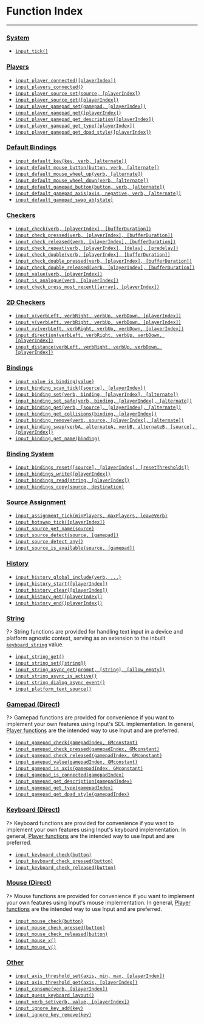 # Function Index

---

### [System](Functions-(System))

- [`input_tick()`](Functions-(System)#input_tick)

### [Players](Functions-(Players))

- [`input_player_connected([playerIndex])`](Functions-(Players)#input_player_connectedplayerindex)
- [`input_players_connected()`](Functions-(Players)#input_players_connected)
- [`input_player_source_set(source, [playerIndex])`](Functions-(Players)#input_player_source_setsource-playerindex)
- [`input_player_source_get([playerIndex])`](Functions-(Players)#input_player_source_getplayerindex)
- [`input_player_gamepad_set(gamepad, [playerIndex])`](Functions-(Players)#input_player_gamepad_setgamepad-playerindex)
- [`input_player_gamepad_get([playerIndex])`](Functions-(Players)#input_player_gamepad_getplayerindex)
- [`input_player_gamepad_get_description([playerIndex])`](Functions-(Players)#input_player_gamepad_get_descriptionplayerindex)
- [`input_player_gamepad_get_type([playerIndex])`](Functions-(Players)#input_player_gamepad_get_typeplayerindex)
- [`input_player_gamepad_get_dpad_style([playerIndex])`](Functions-(Players)#input_player_gamepad_get_dpad_styleplayerindex)

### [Default Bindings](Functions-(Default-Bindings))

- [`input_default_key(key, verb, [alternate])`](Functions-(Default-Bindings)#input_default_keykey-verb-alternate)
- [`input_default_mouse_button(button, verb, [alternate])`](Functions-(Default-Bindings)#input_default_mouse_buttonbutton-verb-alternate)
- [`input_default_mouse_wheel_up(verb, [alternate])`](Functions-(Default-Bindings)#input_default_mouse_wheel_upverb-alternate)
- [`input_default_mouse_wheel_down(verb, [alternate])`](Functions-(Default-Bindings)#input_default_mouse_wheel_downverb-alternate)
- [`input_default_gamepad_button(button, verb, [alternate])`](Functions-(Default-Bindings)#input_default_gamepad_buttonbutton-verb-alternate)
- [`input_default_gamepad_axis(axis, negative, verb, [alternate])`](Functions-(Default-Bindings)#input_default_gamepad_axisaxis-negative-verb-alternate)
- [`input_default_gamepad_swap_ab(state)`](Functions-(Default-Bindings)#input_default_gamepad_swap_abstate)

### [Checkers](Functions-(Checkers))

- [`input_check(verb, [playerIndex], [bufferDuration])`](Functions-(Checkers)#input_checkverb-playerindex-bufferduration)
- [`input_check_pressed(verb, [playerIndex], [bufferDuration])`](Functions-(Checkers)#input_check_pressedverb-playerindex-bufferduration)
- [`input_check_released(verb, [playerIndex], [bufferDuration])`](Functions-(Checkers)#input_check_releasedverb-playerindex-bufferduration)
- [`input_check_repeat(verb, [playerIndex], [delay], [predelay])`](Functions-(Checkers)#input_check_repeatverb-playerindex-delay-predelay)
- [`input_check_double(verb, [playerIndex], [bufferDuration])`](Functions-(Checkers)#input_check_doubleverb-playerindex-bufferduration)
- [`input_check_double_pressed(verb, [playerIndex], [bufferDuration])`](Functions-(Checkers)#input_check_double_pressedverb-playerindex-bufferduration)
- [`input_check_double_released(verb, [playerIndex], [bufferDuration])`](Functions-(Checkers)#input_check_double_releasedverb-playerindex-bufferduration)
- [`input_value(verb, [playerIndex])`](Functions-(Checkers)#input_valueverb-playerindex)
- [`input_is_analogue(verb, [playerIndex])`](Functions-(Checkers)#input_is_analogueverb-playerindex)
- [`input_check_press_most_recent([array], [playerIndex])`](Functions-(Checkers)#input_check_press_most_recentarray-playerindex)

### [2D Checkers](Functions-(2D-Checkers))

- [`input_x(verbLeft, verbRight, verbUp, verbDown, [playerIndex])`](Functions-(2D-Checkers)#input_xverbleft-verbright-verbup-verbdown-playerindex)
- [`input_y(verbLeft, verbRight, verbUp, verbDown, [playerIndex])`](Functions-(2D-Checkers)#input_xverbleft-verbright-verbup-verbdown-playerindex)
- [`input_xy(verbLeft, verbRight, verbUp, verbDown, [playerIndex])`](Functions-(2D-Checkers)#input_yverbleft-verbright-verbup-verbdown-playerindex)
- [`input_direction(verbLeft, verbRight, verbUp, verbDown, [playerIndex])`](Functions-(2D-Checkers)#input_directionverbleft-verbright-verbup-verbdown-playerindex)
- [`input_distance(verbLeft, verbRight, verbUp, verbDown, [playerIndex])`](Functions-(2D-Checkers)#input_distanceverbleft-verbright-verbup-verbdown-playerindex)

### [Bindings](Functions-(Bindings))

- [`input_value_is_binding(value)`](Functions-(Bindings)#input_value_is_bindingvalue)
- [`input_binding_scan_tick([source], [playerIndex])`](Functions-(Bindings)#input_binding_scan_ticksource-playerindex)
- [`input_binding_set(verb, binding, [playerIndex], [alternate])`](Functions-(Bindings)#input_binding_setverb-binding-playerindex-alternate)
- [`input_binding_set_safe(verb, binding, [playerIndex], [alternate])`](Functions-(Bindings)#input_binding_set_safeverb-binding-playerindex-alternate)
- [`input_binding_get(verb, [source], [playerIndex], [alternate])`](Functions-(Bindings)#input_binding_getverb-source-playerindex-alternate)
- [`input_binding_get_collisions(binding, [playerIndex])`](Functions-(Bindings)#input_binding_get_collisionsbinding-playerindex)
- [`input_binding_remove(verb, source, [playerIndex], [alternate])`](Functions-(Bindings)#input_binding_removeverb-source-playerindex-alternate)
- [`input_binding_swap(verbA, alternateA, verbB, alternateB, [source], [playerIndex])`](Functions-(Bindings)#input_binding_swapverba-alternatea-verbb-alternateb-source-playerindex)
- [`input_binding_get_name(binding)`](Functions-(Bindings)#input_binding_get_namebinding)

### [Binding System](Functions-(Binding-System))

- [`input_bindings_reset([source], [playerIndex], [resetThresholds])`](Functions-(Binding-System)#input_bindings_resetsource-playerindex-resetthresholds)
- [`input_bindings_write([playerIndex])`](Functions-(Binding-System)#input_bindings_writeplayerindex)
- [`input_bindings_read(string, [playerIndex])`](Functions-(Binding-System)#input_bindings_readstring-playerindex)
- [`input_bindings_copy(source, destination)`](Functions-(Binding-System)#input_bindings_copysource-destination)

### [Source Assignment](Functions-(Source-Assignment))

- [`input_assignment_tick(minPlayers, maxPlayers, leaveVerb)`](Functions-(Source-Assignment)#input_assignment_tickminplayers-maxplayers-leaveverb)
- [`input_hotswap_tick([playerIndex])`](Functions-(Source-Assignment)#input_hotswap_tickplayerindex)
- [`input_source_get_name(source)`](Functions-(Source-Assignment)#input_source_get_namesource)
- [`input_source_detect(source, [gamepad])`](Functions-(Source-Assignment)#input_source_detectsource-gamepad)
- [`input_source_detect_any()`](Functions-(Source-Assignment)#input_source_detect_any)
- [`input_source_is_available(source, [gamepad])`](Functions-(Source-Assignment)#input_source_is_availablesource-gamepad)

### [History](Functions-(History))

- [`input_history_global_include(verb, ...)`](Functions-(History)#input_history_global_includeverb)
- [`input_history_start([playerIndex])`](Functions-(History)#input_history_startplayerindex)
- [`input_history_clear([playerIndex])`](Functions-(History)#input_history_clearplayerindex)
- [`input_history_get([playerIndex])`](Functions-(History)#input_history_getplayerindex)
- [`input_history_end([playerIndex])`](Functions-(History)#input_history_endplayerindex)

### [String](Functions-(String))

?> String functions are provided for handling text input in a device and platform agnostic context, serving as an extension to the inbuilt [`keyboard_string`](https://manual.yoyogames.com/GameMaker_Language/GML_Reference/Game_Input/Keyboard_Input/keyboard_string.htm) value.

- [`input_string_get()`](Functions-(String)#input_string_get)
- [`input_string_set([string])`](Functions-(String)#input_string_setstring)
- [`input_string_async_get(prompt, [string], [allow_empty])`](Functions-(String)#input_string_async_getprompt-string-allow_empty)
- [`input_string_async_is_active()`](Functions-(String)#input_string_async_is_active)
- [`input_string_dialog_async_event()`](Functions-(String)#input_string_dialog_async_event)
- [`input_platform_text_source()`](Functions-(String)#input_platform_text_source)

### [Gamepad (Direct)](Functions-(Gamepad))

?> Gamepad functions are provided for convenience if you want to implement your own features using Input's SDL implementation. In general, [Player functions](Function-Index#players) are the intended way to use Input and are preferred.

- [`input_gamepad_check(gamepadIndex, GMconstant)`](Functions-(Gamepad)#input_gamepad_checkgamepadindex-gmconstant)
- [`input_gamepad_check_pressed(gamepadIndex, GMconstant)`](Functions-(Gamepad)#input_gamepad_check_pressedgamepadindex-gmconstant)
- [`input_gamepad_check_released(gamepadIndex, GMconstant)`](Functions-(Gamepad)#input_gamepad_check_releasedgamepadindex-gmconstant)
- [`input_gamepad_value(gamepadIndex, GMconstant)`](Functions-(Gamepad)#input_gamepad_valuegamepadindex-gmconstant)
- [`input_gamepad_is_axis(gamepadIndex, GMconstant)`](Functions-(Gamepad)#input_gamepad_is_axisgamepadindex-gmconstant)
- [`input_gamepad_is_connected(gamepadIndex)`](Functions-(Gamepad)#input_gamepad_is_connectedgamepadindex)
- [`input_gamepad_get_description(gamepadIndex)`](Functions-(Gamepad)#input_gamepad_get_descriptiongamepadindex)
- [`input_gamepad_get_type(gamepadIndex)`](Functions-(Gamepad)#input_gamepad_get_typegamepadindex)
- [`input_gamepad_get_dpad_style(gamepadIndex)`](Functions-(Gamepad)#input_gamepad_get_dpad_stylegamepadindex)

### [Keyboard (Direct)](Functions-(Keyboard))

?> Keyboard functions are provided for convenience if you want to implement your own features using Input's keyboard implementation. In general, [Player functions](Function-Index#players) are the intended way to use Input and are preferred.

- [`input_keyboard_check(button)`](Functions-(Keyboard)#input_keyboard_checkkey)
- [`input_keyboard_check_pressed(button)`](Functions-(Keyboard)#input_keyboard_check_pressedkey)
- [`input_keyboard_check_released(button)`](Functions-(Keyboard)#input_keyboard_check_releasedkey)

### [Mouse (Direct)](Functions-(Mouse))

?> Mouse functions are provided for convenience if you want to implement your own features using Input's mouse implementation. In general, [Player functions](Function-Index#players) are the intended way to use Input and are preferred.

- [`input_mouse_check(button)`](Functions-(Mouse)#input_mouse_checkbutton)
- [`input_mouse_check_pressed(button)`](Functions-(Mouse)#input_mouse_check_pressedbutton)
- [`input_mouse_check_released(button)`](Functions-(Mouse)#input_mouse_check_releasedbutton)
- [`input_mouse_x()`](Functions-(Mouse)#input_mouse_x)
- [`input_mouse_y()`](Functions-(Mouse)#input_mouse_y)

### [Other](Functions-(Other))

- [`input_axis_threshold_set(axis, min, max, [playerIndex])`](Functions-(Other)#input_axis_threshold_setaxis-min-max-playerindex)
- [`input_axis_threshold_get(axis, [playerIndex])`](Functions-(Other)#input_axis_threshold_getaxis-playerindex)
- [`input_consume(verb, [playerIndex])`](Functions-(Other)#input_consumeverb-playerindex)
- [`input_guess_keyboard_layout()`](Functions-(Other)#input_guess_keyboard_layout)
- [`input_verb_set(verb, value, [playerIndex])`](Functions-(Other)#input_verb_setverb-value-playerindex)
- [`input_ignore_key_add(key)`](Functions-(Other)#input_ignore_key_addkey)
- [`input_ignore_key_remove(key)`](Functions-(Other)#input_ignore_key_removekey)

